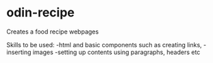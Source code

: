 # odin-recipe

Creates a food recipe webpages

Skills to be used:
    -html and basic components such as creating links,
    -inserting images
    -setting up contents using paragraphs, headers etc
